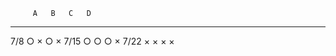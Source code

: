          A   B   C   D
  ------ --- --- --- ---
  7/8    ○   ×   ○   ×
  7/15   ○   ○   ○   ×
  7/22   ×   ×   ×   ×
